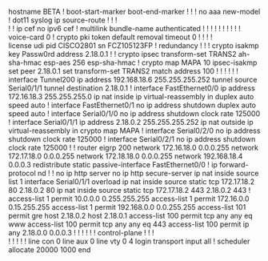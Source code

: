 hostname BETA
!
boot-start-marker
boot-end-marker
!
!
!
no aaa new-model
!
dot11 syslog
ip source-route
!
!
!         
!
!
ip cef
no ipv6 cef
!
multilink bundle-name authenticated
!
!
!
!
!
!
!
!
!
!
voice-card 0
!
crypto pki token default removal timeout 0
!
!
!
!         
license udi pid CISCO2801 sn FCZ105123FP
!
redundancy
!
!
! 
crypto isakmp key Passw0rd address 2.18.0.1
!
!
crypto ipsec transform-set TRANS2 ah-sha-hmac esp-aes 256 esp-sha-hmac 
!
crypto map MAPA 10 ipsec-isakmp 
 set peer 2.18.0.1
 set transform-set TRANS2 
 match address 100
!
!
!
!
!
!
interface Tunnel200
 ip address 192.168.18.6 255.255.255.252
 tunnel source Serial0/1/1
 tunnel destination 2.18.0.1
!
interface FastEthernet0/0
 ip address 172.16.18.3 255.255.255.0
 ip nat inside
 ip virtual-reassembly in
 duplex auto
 speed auto
!
interface FastEthernet0/1
 no ip address
 shutdown
 duplex auto
 speed auto
!
interface Serial0/1/0
 no ip address
 shutdown
 clock rate 125000
!
interface Serial0/1/1
 ip address 2.18.0.2 255.255.255.252
 ip nat outside
 ip virtual-reassembly in
 crypto map MAPA
!
interface Serial0/2/0
 no ip address
 shutdown
 clock rate 125000
!
interface Serial0/2/1
 no ip address
 shutdown
 clock rate 125000
!
!
router eigrp 200
 network 172.16.18.0 0.0.0.255
 network 172.17.18.0 0.0.0.255
 network 172.18.18.0 0.0.0.255
 network 192.168.18.4 0.0.0.3
 redistribute static
 passive-interface FastEthernet0/0
!
ip forward-protocol nd
!
!
no ip http server
no ip http secure-server
ip nat inside source list 1 interface Serial0/1/1 overload
ip nat inside source static tcp 172.17.18.2 80 2.18.0.2 80 
ip nat inside source static tcp 172.17.18.2 443 2.18.0.2 443
!
access-list 1 permit 10.0.0.0 0.255.255.255
access-list 1 permit 172.16.0.0 0.15.255.255
access-list 1 permit 192.168.0.0 0.0.255.255
access-list 101 permit gre host 2.18.0.2 host 2.18.0.1
access-list 100 permit tcp any any eq www
access-list 100 permit tcp any any eq 443
access-list 100 permit ip any 2.18.0.0 0.0.0.3
!
!
!
!
!
!
control-plane
!
!
!         
!
!
!
!
!
line con 0
line aux 0
line vty 0 4
 login
 transport input all
!
scheduler allocate 20000 1000
end
